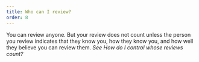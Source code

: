 ```yaml
---
title: Who can I review?
order: 8
---
```



You can review anyone. But your review does not count unless the person you review indicates that they know you, how they know you, and how well they believe you can review them. *See* *How do I control whose reviews count?*
